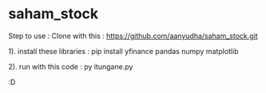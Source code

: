 # saham_stock

Step to use :
Clone with this : https://github.com/aanyudha/saham_stock.git

1). install these libraries :
pip install yfinance pandas numpy matplotlib

2). run with this code :
py itungane.py

:D
